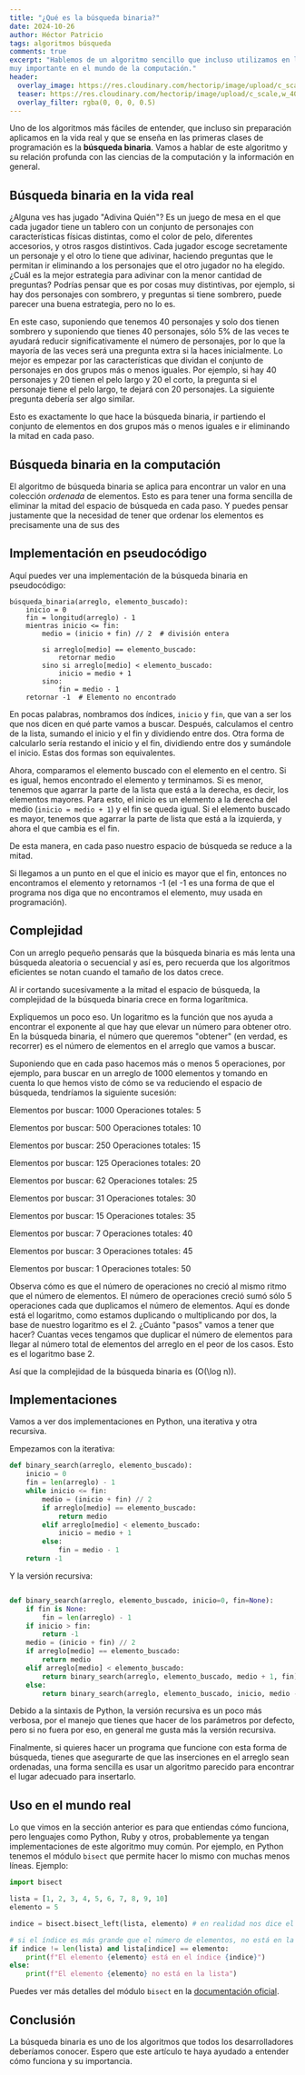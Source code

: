 ```yaml
---
title: "¿Qué es la búsqueda binaria?"
date: 2024-10-26
author: Héctor Patricio
tags: algoritmos búsqueda
comments: true
excerpt: "Hablemos de un algoritmo sencillo que incluso utilizamos en la vida real pero que es
muy importante en el mundo de la computación."
header:
  overlay_image: https://res.cloudinary.com/hectorip/image/upload/c_scale,w_1400/v1729489258/nastya-kvokka-Ifk3WssHNRw-unsplash_m2u7vh.jpg
  teaser: https://res.cloudinary.com/hectorip/image/upload/c_scale,w_400/v1729489258/nastya-kvokka-Ifk3WssHNRw-unsplash_m2u7vh.jpg
  overlay_filter: rgba(0, 0, 0, 0.5)
---
```


Uno de los algoritmos más fáciles de entender, que incluso sin preparación
aplicamos en la vida real y que se enseña en las primeras clases de programación
es la **búsqueda binaria**. Vamos a hablar de este algoritmo y su relación
profunda con las ciencias de la computación y la información en general.

## Búsqueda binaria en la vida real

¿Alguna ves has jugado "Adivina Quién"? Es un juego de mesa en el
que cada jugador tiene un tablero con un conjunto de personajes con
características físicas distintas, como el color de pelo, diferentes
accesorios, y otros rasgos distintivos. Cada jugador escoge secretamente
un personaje y el otro lo tiene que adivinar, haciendo preguntas que
le permitan ir eliminando a los personajes que el otro jugador no ha elegido.
¿Cuál es la mejor estrategia para adivinar con la menor cantidad de
preguntas? Podrías pensar que es por cosas muy distintivas, por ejemplo,
si hay dos personajes con sombrero, y preguntas si tiene sombrero, puede
parecer una buena estrategia, pero no lo es.

En este caso, suponiendo que tenemos 40 personajes y solo dos tienen sombrero y
suponiendo que tienes 40 personajes, sólo 5% de las veces te ayudará reducir
significativamente el número de personajes, por lo que la mayoría de las veces
será una pregunta extra si la haces inicialmente. Lo mejor es empezar por las
características que dividan el conjunto de personajes en dos grupos más o menos
iguales. Por ejemplo, si hay 40 personajes y 20 tienen el pelo largo y 20 el corto,
la pregunta si el personaje tiene el pelo largo, te dejará con 20 personajes.
La siguiente pregunta debería ser algo similar.

Esto es exactamente lo que hace la búsqueda binaria, ir partiendo el conjunto
de elementos en dos grupos más o menos iguales e ir eliminando la mitad en cada
paso.

## Búsqueda binaria en la computación

El algoritmo de búsqueda binaria se aplica para encontrar un valor en una
colección _ordenada_ de elementos. Esto es para tener una forma sencilla de
eliminar la mitad del espacio de búsqueda en cada paso. Y puedes pensar justamente
que la necesidad de tener que ordenar los elementos es precisamente una de sus
des

## Implementación en pseudocódigo

Aquí puedes ver una implementación de la búsqueda binaria en pseudocódigo:

```
búsqueda_binaria(arreglo, elemento_buscado):
    inicio = 0
    fin = longitud(arreglo) - 1
    mientras inicio <= fin:
        medio = (inicio + fin) // 2  # división entera

        si arreglo[medio] == elemento_buscado:
            retornar medio
        sino si arreglo[medio] < elemento_buscado:
            inicio = medio + 1
        sino:
            fin = medio - 1
    retornar -1  # Elemento no encontrado
```

En pocas palabras, nombramos dos índices, `inicio` y `fin`, que van a ser
los que nos dicen en qué parte vamos a buscar. Después, calculamos el centro
de la lista, sumando el inicio y el fin y dividiendo entre dos. Otra forma de
calcularlo sería restando el inicio y el fin, dividiendo entre dos y sumándole
el inicio. Estas dos formas son equivalentes.

Ahora, comparamos el elemento buscado con el elemento en el centro. Si es igual,
hemos encontrado el elemento y terminamos. Si es menor, tenemos que agarrar 
la parte de la lista que está a la derecha, es decir, los elementos mayores.
Para esto, el inicio es un elemento a la derecha del medio (`inicio = medio + 1`)
y el fin se queda igual. Si el elemento buscado es mayor, tenemos que agarrar
la parte de lista que está a la izquierda, y ahora el que cambia es el fin.

De esta manera, en cada paso nuestro espacio de búsqueda se reduce a la mitad.

Si llegamos a un punto en el que el inicio es mayor que el fin, entonces no
encontramos el elemento y retornamos -1 (el -1 es una forma de que el
programa nos diga que no encontramos el elemento, muy usada en programación).

## Complejidad

Con un arreglo pequeño pensarás que la búsqueda binaria es más lenta una búsqueda
aleatoria o secuencial y así es, pero recuerda que los algoritmos eficientes
se notan cuando el tamaño de los datos crece.

Al ir cortando sucesivamente a la mitad el espacio de búsqueda, la complejidad
de la búsqueda binaria crece en forma logarítmica.

Expliquemos un poco eso. Un logaritmo es la función que nos ayuda a encontrar
el exponente al que hay que elevar un número para obtener otro. En la búsqueda
binaria, el número que queremos "obtener" (en verdad, es recorrer) es el número
de elementos en el arreglo que vamos a buscar.

Suponiendo que en cada paso hacemos más o menos 5 operaciones, por ejemplo,
para buscar en un arreglo de 1000 elementos y tomando en cuenta lo que hemos
visto de cómo se va reduciendo el espacio de búsqueda, tendríamos la siguiente
sucesión:

Elementos por buscar: 1000
Operaciones totales: 5

Elementos por buscar: 500
Operaciones totales: 10

Elementos por buscar: 250
Operaciones totales: 15

Elementos por buscar: 125
Operaciones totales: 20

Elementos por buscar: 62
Operaciones totales: 25

Elementos por buscar: 31
Operaciones totales: 30

Elementos por buscar: 15
Operaciones totales: 35

Elementos por buscar: 7
Operaciones totales: 40

Elementos por buscar: 3
Operaciones totales: 45

Elementos por buscar: 1
Operaciones totales: 50

Observa cómo es que el número de operaciones no creció al mismo ritmo que el número de
elementos. El número de operaciones creció sumó sólo 5 operaciones cada que duplicamos
el número de elementos. Aquí es donde está el logaritmo, como estamos duplicando o
multiplicando por dos, la base de nuestro logaritmo es el 2. ¿Cuánto "pasos" vamos a
tener que hacer? Cuantas veces tengamos que duplicar el número de elementos para llegar
al número total de elementos del arreglo en el peor de los casos. Esto es el logaritmo
base 2.

Así que la complejidad de la búsqueda binaria es \(O(\log n)\).

## Implementaciones

Vamos a ver dos implementaciones en Python, una iterativa y otra recursiva.

Empezamos con la iterativa:

```python
def binary_search(arreglo, elemento_buscado):
    inicio = 0
    fin = len(arreglo) - 1
    while inicio <= fin:
        medio = (inicio + fin) // 2
        if arreglo[medio] == elemento_buscado:
            return medio
        elif arreglo[medio] < elemento_buscado:
            inicio = medio + 1
        else:
            fin = medio - 1
    return -1

```

Y la versión recursiva:

```python

def binary_search(arreglo, elemento_buscado, inicio=0, fin=None):
    if fin is None:
        fin = len(arreglo) - 1
    if inicio > fin:
        return -1
    medio = (inicio + fin) // 2
    if arreglo[medio] == elemento_buscado:
        return medio
    elif arreglo[medio] < elemento_buscado:
        return binary_search(arreglo, elemento_buscado, medio + 1, fin)
    else:
        return binary_search(arreglo, elemento_buscado, inicio, medio - 1)
```

Debido a la sintaxis de Python, la versión recursiva es un poco más verbosa,
por el manejo que tienes que hacer de los parámetros por defecto, pero si no
fuera por eso, en general me gusta más la versión recursiva.

Finalmente, si quieres hacer un programa que funcione con esta forma de búsqueda,
tienes que asegurarte de que las inserciones en el arreglo sean ordenadas, una forma
sencilla es usar un algoritmo parecido para encontrar el lugar adecuado para insertarlo.

## Uso en el mundo real

Lo que vimos en la sección anterior es para que entiendas cómo funciona, pero
lenguajes como Python, Ruby y otros, probablemente ya tengan implementaciones de
este algoritmo muy común. Por ejemplo, en Python tenemos el módulo `bisect` que 
permite hacer lo mismo con muchas menos líneas. Ejemplo:

```python
import bisect

lista = [1, 2, 3, 4, 5, 6, 7, 8, 9, 10]
elemento = 5

indice = bisect.bisect_left(lista, elemento) # en realidad nos dice el valor más pequeño que es mayor o igual al elemento buscado

# si el índice es más grande que el número de elementos, no está en la lista
if indice != len(lista) and lista[indice] == elemento: 
    print(f"El elemento {elemento} está en el índice {indice}")
else:
    print(f"El elemento {elemento} no está en la lista")
```

Puedes ver más detalles del módulo `bisect` en la [documentación oficial](https://docs.python.org/3/library/bisect.html).

## Conclusión

La búsqueda binaria es uno de los algoritmos que todos los desarrolladores deberíamos conocer.
Espero que este artículo te haya ayudado a entender cómo funciona y su importancia.